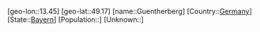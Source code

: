 ﻿---
location: [49.17,13.45]
type: City
tags:
- geo/City


SpocWebEntityId: 30661
isDeleted: false
confidential: public

---
[geo-lon::13.45]
[geo-lat::49.17]
[name::Guentherberg]
[Country::[Germany](geo/Continent/Europe/Germany.md)]
[State::[Bayern](geo/Continent/Europe/Germany/Bayern.md)]
[Population::]
[Unknown::]

